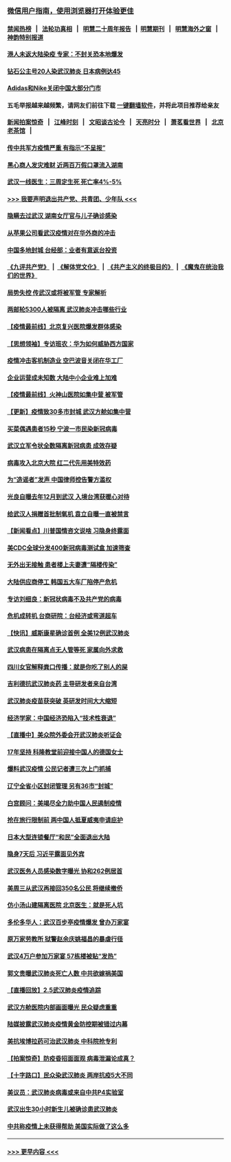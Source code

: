 ### [微信用户指南，使用浏览器打开体验更佳](https://github.com/gfw-breaker/banned-news1/blob/master/indexes/wechat-guide.md?t=0)
#### [禁闻热榜](热点新闻.md?t=0)  &nbsp;&nbsp;|&nbsp;&nbsp; [法轮功真相](https://github.com/gfw-breaker/truth/blob/master/README.md?t=0) &nbsp;&nbsp;|&nbsp;&nbsp; [明慧二十周年报告](https://github.com/gfw-breaker/mh-reports/blob/master/README.md?t=0) &nbsp;&nbsp;|&nbsp;&nbsp;[明慧期刊](https://github.com/gfw-breaker/mh-qikan) &nbsp;&nbsp;|&nbsp;&nbsp; [明慧海外之窗](https://github.com/gfw-breaker/mh-news/blob/master/README.md?t=0) &nbsp;&nbsp;|&nbsp;&nbsp; [神韵特别报道](https://github.com/gfw-breaker/mh-news/blob/master/shenyun.md?t=0)
#### [港人未返大陆染疫 专家：不封关恐本地爆发](../pages/nsc413/n11848021.md?t=02061344) 
#### [钻石公主号20人染武汉肺炎 日本病例达45](../pages/nsc413/n11847823.md?t=02061344) 
#### [Adidas和Nike关闭中国大部分门市](../pages/nsc413/n11847720.md?t=02061344) 
#### 五毛举报越来越频繁，请网友们前往下载 [一键翻墙软件](https://github.com/gfw-breaker/ssr-accounts)，并将此项目推荐给亲友
#### [新闻拍案惊奇](https://github.com/gfw-breaker/banned-news1/blob/master/pages/link4.md) &nbsp;&nbsp;|&nbsp;&nbsp; [江峰时刻](https://github.com/gfw-breaker/banned-news1/blob/master/pages/link4.md) &nbsp;&nbsp;|&nbsp;&nbsp; [文昭谈古论今](https://github.com/gfw-breaker/banned-news1/blob/master/pages/link4.md) &nbsp;&nbsp;|&nbsp;&nbsp; [天亮时分](https://github.com/gfw-breaker/banned-news1/blob/master/pages/link4.md) &nbsp;&nbsp;|&nbsp;&nbsp; [萧茗看世界](https://github.com/gfw-breaker/banned-news1/blob/master/pages/link4.md) &nbsp;&nbsp;|&nbsp;&nbsp; [北京老茶馆](https://github.com/gfw-breaker/banned-news1/blob/master/pages/link4.md) &nbsp;&nbsp;|&nbsp;&nbsp; 
#### [传中共军方疫情严重 有指示“不呈报”](../pages/nsc413/n11847828.md?t=02061344) 
#### [黑心商人发灾难财 近两百万假口罩流入湖南](../pages/nsc413/n11847794.md?t=02061344) 
#### [武汉一线医生：三周定生死 死亡率4%-5%](../pages/nsc413/n11847780.md?t=02061344) 
#### [>>> 我要声明退出共产党、共青团、少年队 <<<](https://github.com/begood0513/goodnews/blob/master/quit/letter.md) 
#### [隐瞒去过武汉 湖南女厅官与儿子确诊感染](../pages/nsc413/n11847669.md?t=02061344) 
#### [从苹果公司看武汉疫情对在华外商的冲击](../pages/nsc413/n11847586.md?t=02061344) 
#### [中国多地封城 台经部：业者有意返台投资](../pages/nsc413/n11847732.md?t=02061344) 
#### [《九评共产党》](https://github.com/begood0513/9ping.md/blob/master/README.md) &nbsp;|&nbsp; [《解体党文化》](../../../../jtdwh.md/blob/master/README.md)  &nbsp;|&nbsp; [《共产主义的终极目的》](../../../../gczydzjmd.md/blob/master/README.md) &nbsp;|&nbsp; [《魔鬼在统治我们的世界》](../../../../mgztzwmdsj.md/blob/master/README.md) 
#### [局势失控 传武汉或将被军管 专家解析](../pages/nsc413/n11847458.md?t=02061344) 
#### [两邮轮5300人被隔离 武汉肺炎冲击哪些行业](../pages/nsc413/n11847456.md?t=02061344) 
#### [【疫情最前线】北京复兴医院爆发群体感染](../pages/nsc413/n11847626.md?t=02061344) 
#### [【思想领袖】专访班农：华为如何威胁西方国家](../pages/nsc413/n11847306.md?t=02061344) 
#### [疫情冲击客机制造业 空巴波音关闭在华工厂](../pages/nsc413/n11847550.md?t=02061344) 
#### [企业运营成未知数 大陆中小企业难上加难](../pages/nsc413/n11847477.md?t=02061344) 
#### [【疫情最前线】火神山医院如集中营 被军管](../pages/nsc413/n11847524.md?t=02061344) 
#### [【更新】疫情致30多市封城 武汉方舱如集中营](../pages/nsc413/n11801312.md?t=02061344) 
#### [买菜偶遇患者15秒 宁波一市民染新冠病毒](../pages/nsc413/n11847294.md?t=02061344) 
#### [武汉立军令状全数隔离新冠病患 成效存疑](../pages/nsc413/n11847328.md?t=02061344) 
#### [病毒攻入北京大院 红二代先用美特效药](../pages/nsc413/n11847427.md?t=02061344) 
#### [为“造谣者”发声 中国律师控告警方滥权](../pages/nsc413/n11847326.md?t=02061344) 
#### [光良自曝去年12月到武汉 入境台湾获暖心对待](../pages/nsc413/n11847243.md?t=02061344) 
#### [给武汉人捐赠首批制氧机 袁立自曝一直被禁言](../pages/nsc413/n11846974.md?t=02061344) 
#### [【新闻看点】川普国情咨文说啥 习隐身终露面](../pages/nsc413/n11847016.md?t=02061344) 
#### [美CDC全球分发400新冠病毒测试盒 加速筛查](../pages/nsc413/n11847260.md?t=02061344) 
#### [无外出无接触 患者楼上夫妻遭“隔楼传染”](../pages/nsc413/n11847233.md?t=02061344) 
#### [大陆供应商停工 韩国五大车厂陷停产危机](../pages/nsc413/n11847062.md?t=02061344) 
#### [专访刘细良：新冠状病毒不及共产党的病毒](../pages/nsc413/n11847164.md?t=02061344) 
#### [危机成转机 台商研院：台经济或弯道超车](../pages/nsc413/n11846448.md?t=02061344) 
#### [【快讯】威斯康星确诊首例 全美12例武汉肺炎](../pages/nsc413/n11847162.md?t=02061344) 
#### [武汉病患在隔离点无人管等死 家属向外求救](../pages/nsc413/n11847020.md?t=02061344) 
#### [四川女官解释粪口传播：就是你吃了别人的屎](../pages/nsc413/n11847029.md?t=02061344) 
#### [吉利德抗武汉肺炎药 主导研发者来自台湾](../pages/nsc413/n11847064.md?t=02061344) 
#### [武汉肺炎疫苗获突破 英研发时间大大缩短](../pages/nsc413/n11846915.md?t=02061344) 
#### [经济学家：中国经济恐陷入“技术性衰退”](../pages/nsc413/n11846450.md?t=02061344) 
#### [【直播中】美众院外委会开武汉肺炎听证会](../pages/nsc413/n11846727.md?t=02061344) 
#### [17年坚持 科隆教堂前迎接中国人的德国女士](../pages/nsc413/n11846781.md?t=02061344) 
#### [爆料武汉疫情 公民记者遭三次上门抓捕](../pages/nsc413/n11846937.md?t=02061344) 
#### [辽宁全省小区封闭管理 另有36市“封城”](../pages/nsc413/n11846879.md?t=02061344) 
#### [白宫顾问：美竭尽全力助中国人民遏制疫情](../pages/nsc413/n11846756.md?t=02061344) 
#### [抢在旅行限制前 两中国人抵夏威夷申请庇护](../pages/nsc413/n11846866.md?t=02061344) 
#### [日本大型连锁餐厅“和民”全面退出大陆](../pages/nsc413/n11846765.md?t=02061344) 
#### [隐身7天后 习近平露面见外宾](../pages/nsc413/n11846805.md?t=02061344) 
#### [武汉医务人员感染数字曝光 协和262例居首](../pages/nsc413/n11846742.md?t=02061344) 
#### [美周三从武汉再接回350名公民 将继续撤侨](../pages/nsc413/n11846705.md?t=02061344) 
#### [仿小汤山建隔离医院 北京医生：就是死人坑](../pages/nsc413/n11846692.md?t=02061344) 
#### [多伦多华人：武汉百步亭疫情爆发 曾办万家宴](../pages/nsc413/n11846766.md?t=02061344) 
#### [原万家劳教所 狱警赵余庆姚福昌的暴虐行径](../pages/nsc413/n11844582.md?t=02061344) 
#### [武汉4万户参加万家宴 57栋楼被贴“发热”](../pages/nsc413/n11846074.md?t=02061344) 
#### [郭文贵曝武汉肺炎死亡人数 中共欲嫁祸美国](../pages/nsc413/n11846240.md?t=02061344) 
#### [【直播回放】2.5武汉肺炎疫情追踪](../pages/nsc413/n11846437.md?t=02061344) 
#### [武汉方舱医院内部画面曝光 民众疑虑重重](../pages/nsc413/n11846442.md?t=02061344) 
#### [陆媒披露武汉肺炎疫情黄金防控期被错过内幕](../pages/nsc413/n11846413.md?t=02061344) 
#### [美抗埃博拉药可治武汉肺炎 中科院抢专利](../pages/nsc413/n11846409.md?t=02061344) 
#### [【拍案惊奇】防疫昏招面面观 病毒泄漏论成真？](../pages/nsc413/n11845382.md?t=02061344) 
#### [【十字路口】民众染武汉肺炎 两岸抗疫5大不同](../pages/nsc413/n11845264.md?t=02061344) 
#### [美议员：武汉肺炎病毒或来自中共P4实验室](../pages/nsc413/n11846043.md?t=02061344) 
#### [武汉出生30小时新生儿被确诊患武汉肺炎](../pages/nsc413/n11846307.md?t=02061344) 
#### [中共称疫情上未获得帮助 美国实际做了这么多](../pages/nsc413/n11846008.md?t=02061344) 

----
#### [ >>> 更早内容 <<< ](../indexes/nsc413-earlier.md)
